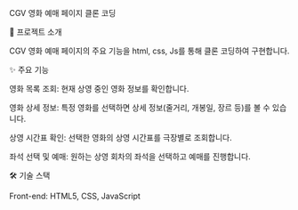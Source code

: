 CGV 영화 예매 페이지 클론 코딩

🌟 프로젝트 소개

CGV 영화 예매 페이지의 주요 기능을 html, css, Js를 통해 클론 코딩하여 구현합니다.

✨ 주요 기능

영화 목록 조회: 현재 상영 중인 영화 정보를 확인합니다.

영화 상세 정보: 특정 영화를 선택하면 상세 정보(줄거리, 개봉일, 장르 등)를 볼 수 있습니다.

상영 시간표 확인: 선택한 영화의 상영 시간표를 극장별로 조회합니다.

좌석 선택 및 예매: 원하는 상영 회차의 좌석을 선택하고 예매를 진행합니다.

🛠️ 기술 스택

Front-end: HTML5, CSS, JavaScript
